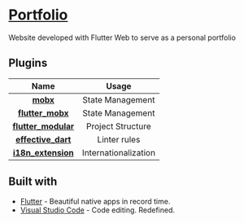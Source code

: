 # [Portfolio](https://rodrigopequeno.github.io/)

Website developed with Flutter Web to serve as a personal portfolio

## Plugins
| Name | Usage |
|:------:|:-------:|
|[**mobx**](https://pub.dev/packages/mobx#-readme-tab-)| State Management|
|[**flutter_mobx**](https://pub.dev/packages/flutter_mobx)| State Management|
|[**flutter_modular**](https://pub.dev/packages/flutter_mobx)| Project Structure |
|[**effective_dart**](https://pub.dev/packages/effective_dart)| Linter rules|
|[**i18n_extension**](https://pub.dev/packages/i18n_extension)| Internationalization |


## Built with

- [Flutter](https://flutter.dev/) - Beautiful native apps in record time.
- [Visual Studio Code](https://code.visualstudio.com/) - Code editing. Redefined.
